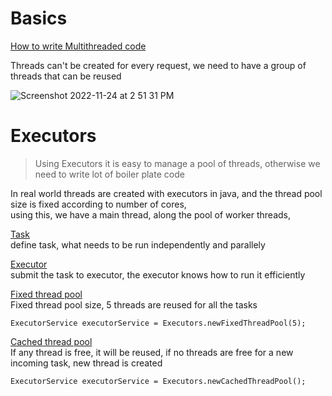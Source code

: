 
# Basics
[How to write Multithreaded code](https://github.com/sushilsridhar/cs-fundamentals/blob/main/os/THREADS_HARDWARE_RELATION.md#how-to-write-multi-threaded-program)

Threads can't be created for every request, we need to have a group of threads that can be reused

![Screenshot 2022-11-24 at 2 51 31 PM](https://user-images.githubusercontent.com/16437905/203745806-59504bc1-f491-44f2-a4bc-106bba03fb5b.png)


# Executors   

> Using Executors it is easy to manage a pool of threads, otherwise we need to write lot of boiler plate code   

In real world threads are created with executors in java, and the thread pool size is fixed according to number of cores,   
using this, we have a main thread, along the pool of worker threads,    

<ins>Task</ins>       
define task, what needs to be run independently and parallely  

<ins>Executor</ins>       
submit the task to executor, the executor knows how to run it efficiently 

<ins>Fixed thread pool</ins>    
Fixed thread pool size, 5 threads are reused for all the tasks
```
ExecutorService executorService = Executors.newFixedThreadPool(5);
```

<ins>Cached thread pool</ins>       
If any thread is free, it will be reused, if no threads are free for a new incoming task, new thread is created
```
ExecutorService executorService = Executors.newCachedThreadPool();
```
